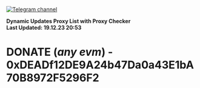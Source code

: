 [![Telegram channel](https://img.shields.io/endpoint?url=https://runkit.io/damiankrawczyk/telegram-badge/branches/master?url=https://t.me/n4z4v0d)](https://t.me/n4z4v0d) 

**Dynamic Updates Proxy List with Proxy Checker**  
**Last Updated: 19.12.23 20:53**

# DONATE (_any evm_) - 0xDEADf12DE9A24b47Da0a43E1bA70B8972F5296F2
